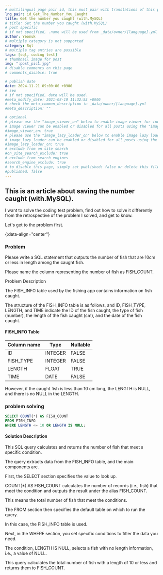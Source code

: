 ```yaml
---
# multilingual page pair id, this must pair with translations of this page. (This name must be unique)
lng_pair: id_Get_The_Number_You_Caught
title: Get the number you caught (with.MySQL)
# title: Get the number you caught (with.MySQL)
# post specific
# if not specified, .name will be used from _data/owner/[language].yml
author: Yeonuk
# multiple category is not supported
category: Sql
# multiple tag entries are possible
tags: [sql, coding test]
# thumbnail image for post
img: ":post_pic1.jpg"
# disable comments on this page
# comments_disable: true

# publish date
date: 2024-11-21 09:00:00 +0900
# seo
# if not specified, date will be used.
#meta_modify_date: 2021-08-10 11:32:53 +0900
# check the meta_common_description in _data/owner/[language].yml
#meta_description: ""

# optional
# please use the "image_viewer_on" below to enable image viewer for individual pages or posts (_posts/ or [language]/_posts folders).
# image viewer can be enabled or disabled for all posts using the "image_viewer_posts: true" setting in _data/conf/main.yml.
#image_viewer_on: true
# please use the "image_lazy_loader_on" below to enable image lazy loader for individual pages or posts (_posts/ or [language]/_posts folders).
# image lazy loader can be enabled or disabled for all posts using the "image_lazy_loader_posts: true" setting in _data/conf/main.yml.
#image_lazy_loader_on: true
# exclude from on site search
#on_site_search_exclude: true
# exclude from search engines
#search_engine_exclude: true
# to disable this page, simply set published: false or delete this file
#published: false
---
```


<!-- outline-start -->

## This is an article about saving the number caught (with.MySQL).

I want to solve the coding test problem, find out how to solve it differently from the retrospective of the problem I solved, and get to know.

Let's get to the problem first.

{:data-align="center"}

<!-- outline-end -->

### Problem

Please write a SQL statement that outputs the number of fish that are 10cm or less in length among the caught fish.

Please name the column representing the number of fish as FISH_COUNT.

Problem Description

The FISH_INFO table used by the fishing app contains information on fish caught.

The structure of the FISH_INFO table is as follows, and ID, FISH_TYPE, LENGTH, and TIME indicate the ID of the fish caught, the type of fish (number), the length of the fish caught (cm), and the date of the fish caught.

#### FISH_INFO Table

<!-- #### restrictions

- The length of a is not less than 1 but not more than 1,000,000.
- a[i] means the number written on the i+1th balloon.
- All numbers of a are integers greater than or equal to -1,000,000 and less than or equal to 1,000,000,000.
- All numbers of a are different -->

<!-- #### I/O Yes -->

| Column name | Type    | Nullable |
| ----------- | ------- | -------- |
| ID          | INTEGER | FALSE    |
| FISH_TYPE   | INTEGER | FALSE    |
| LENGTH      | FLOAT   | TRUE     |
| TIME        | DATE    | FALSE    |

However, if the caught fish is less than 10 cm long, the LENGTH is NULL, and there is no NULL in the LENGTH.

### problem solving

```sql
SELECT COUNT(*) AS FISH_COUNT
FROM FISH_INFO
WHERE LENGTH <= 10 OR LENGTH IS NULL;
```

#### Solution Description

This SQL query calculates and returns the number of fish that meet a specific condition.

The query extracts data from the FISH_INFO table, and the main components are.

First, the SELECT section specifies the value to look up.

COUNT(\*) AS FISH_COUNT calculates the number of records (i.e., fish) that meet the condition and outputs the result under the alias FISH_COUNT.

This means the total number of fish that meet the conditions.

The FROM section then specifies the default table on which to run the query.

In this case, the FISH_INFO table is used.

Next, in the WHERE section, you set specific conditions to filter the data you need.

The condition, LENGTH IS NULL, selects a fish with no length information, i.e., a value of NULL.

This query calculates the total number of fish with a length of 10 or less and returns them to FISH_COUNT.
